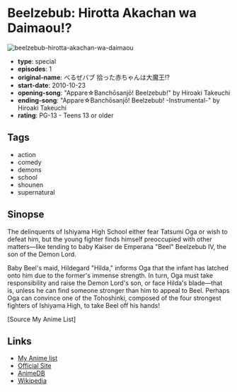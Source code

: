 # Beelzebub: Hirotta Akachan wa Daimaou!?

![beelzebub-hirotta-akachan-wa-daimaou](https://cdn.myanimelist.net/images/anime/7/26349.jpg)

-   **type**: special
-   **episodes**: 1
-   **original-name**: べるぜバブ 拾った赤ちゃんは大魔王!?
-   **start-date**: 2010-10-23
-   **opening-song**: "Appare☆Banchōsanjō! Beelzebub!" by Hiroaki Takeuchi
-   **ending-song**: "Appare☆Banchōsanjō! Beelzebub! -Instrumental-" by Hiroaki Takeuchi
-   **rating**: PG-13 - Teens 13 or older

## Tags

-   action
-   comedy
-   demons
-   school
-   shounen
-   supernatural

## Sinopse

The delinquents of Ishiyama High School either fear Tatsumi Oga or wish to defeat him, but the young fighter finds himself preoccupied with other matters—like tending to baby Kaiser de Emperana "Beel" Beelzebub IV, the son of the Demon Lord.

Baby Beel's maid, Hildegard "Hilda," informs Oga that the infant has latched onto him due to the former's immense strength. In turn, Oga must take responsibility and raise the Demon Lord's son, or face Hilda's blade—that is, unless he can find someone stronger than him to appeal to Beel. Perhaps Oga can convince one of the Tohoshinki, composed of the four strongest fighters of Ishiyama High, to take Beel off his hands!

[Source My Anime List]

## Links

-   [My Anime list](https://myanimelist.net/anime/9120/Beelzebub__Hirotta_Akachan_wa_Daimaou)
-   [Official Site](http://www.jumpfesta.com/anime/r_m02.html?num=1)
-   [AnimeDB](http://anidb.info/perl-bin/animedb.pl?show=anime&aid=7736)
-   [Wikipedia](http://en.wikipedia.org/wiki/Beelzebub_%28manga%29)
